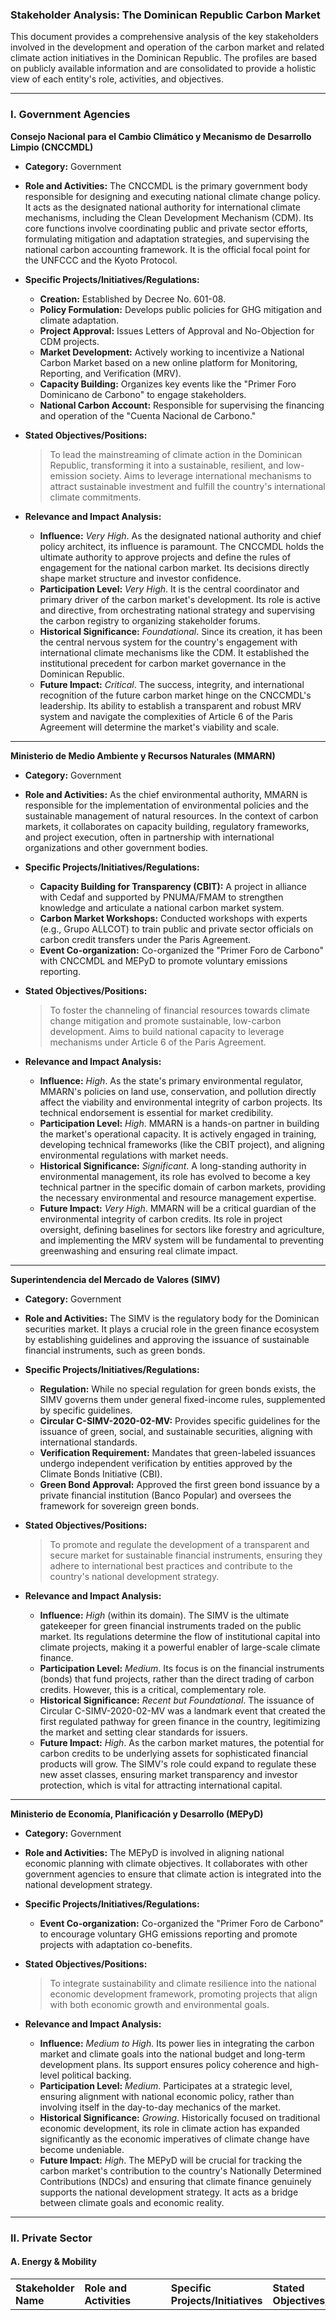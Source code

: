### **Stakeholder Analysis: The Dominican Republic Carbon Market**

This document provides a comprehensive analysis of the key stakeholders involved in the development and operation of the carbon market and related climate action initiatives in the Dominican Republic. The profiles are based on publicly available information and are consolidated to provide a holistic view of each entity's role, activities, and objectives.

***

### **I. Government Agencies**

**Consejo Nacional para el Cambio Climático y Mecanismo de Desarrollo Limpio (CNCCMDL)**
- **Category:** Government
- **Role and Activities:** The CNCCMDL is the primary government body responsible for designing and executing national climate change policy. It acts as the designated national authority for international climate mechanisms, including the Clean Development Mechanism (CDM). Its core functions involve coordinating public and private sector efforts, formulating mitigation and adaptation strategies, and supervising the national carbon accounting framework. It is the official focal point for the UNFCCC and the Kyoto Protocol.
- **Specific Projects/Initiatives/Regulations:**
    - **Creation:** Established by Decree No. 601-08.
    - **Policy Formulation:** Develops public policies for GHG mitigation and climate adaptation.
    - **Project Approval:** Issues Letters of Approval and No-Objection for CDM projects.
    - **Market Development:** Actively working to incentivize a National Carbon Market based on a new online platform for Monitoring, Reporting, and Verification (MRV).
    - **Capacity Building:** Organizes key events like the "Primer Foro Dominicano de Carbono" to engage stakeholders.
    - **National Carbon Account:** Responsible for supervising the financing and operation of the "Cuenta Nacional de Carbono."
- **Stated Objectives/Positions:**
    > To lead the mainstreaming of climate action in the Dominican Republic, transforming it into a sustainable, resilient, and low-emission society. Aims to leverage international mechanisms to attract sustainable investment and fulfill the country's international climate commitments.

- **Relevance and Impact Analysis:**
    - **Influence:** *Very High*. As the designated national authority and chief policy architect, its influence is paramount. The CNCCMDL holds the ultimate authority to approve projects and define the rules of engagement for the national carbon market. Its decisions directly shape market structure and investor confidence.
    - **Participation Level:** *Very High*. It is the central coordinator and primary driver of the carbon market's development. Its role is active and directive, from orchestrating national strategy and supervising the carbon registry to organizing stakeholder forums.
    - **Historical Significance:** *Foundational*. Since its creation, it has been the central nervous system for the country's engagement with international climate mechanisms like the CDM. It established the institutional precedent for carbon market governance in the Dominican Republic.
    - **Future Impact:** *Critical*. The success, integrity, and international recognition of the future carbon market hinge on the CNCCMDL's leadership. Its ability to establish a transparent and robust MRV system and navigate the complexities of Article 6 of the Paris Agreement will determine the market's viability and scale.

---

**Ministerio de Medio Ambiente y Recursos Naturales (MMARN)**
- **Category:** Government
- **Role and Activities:** As the chief environmental authority, MMARN is responsible for the implementation of environmental policies and the sustainable management of natural resources. In the context of carbon markets, it collaborates on capacity building, regulatory frameworks, and project execution, often in partnership with international organizations and other government bodies.
- **Specific Projects/Initiatives/Regulations:**
    - **Capacity Building for Transparency (CBIT):** A project in alliance with Cedaf and supported by PNUMA/FMAM to strengthen knowledge and articulate a national carbon market system.
    - **Carbon Market Workshops:** Conducted workshops with experts (e.g., Grupo ALLCOT) to train public and private sector officials on carbon credit transfers under the Paris Agreement.
    - **Event Co-organization:** Co-organized the "Primer Foro de Carbono" with CNCCMDL and MEPyD to promote voluntary emissions reporting.
- **Stated Objectives/Positions:**
    > To foster the channeling of financial resources towards climate change mitigation and promote sustainable, low-carbon development. Aims to build national capacity to leverage mechanisms under Article 6 of the Paris Agreement.

- **Relevance and Impact Analysis:**
    - **Influence:** *High*. As the state's primary environmental regulator, MMARN's policies on land use, conservation, and pollution directly affect the viability and environmental integrity of carbon projects. Its technical endorsement is essential for market credibility.
    - **Participation Level:** *High*. MMARN is a hands-on partner in building the market's operational capacity. It is actively engaged in training, developing technical frameworks (like the CBIT project), and aligning environmental regulations with market needs.
    - **Historical Significance:** *Significant*. A long-standing authority in environmental management, its role has evolved to become a key technical partner in the specific domain of carbon markets, providing the necessary environmental and resource management expertise.
    - **Future Impact:** *Very High*. MMARN will be a critical guardian of the environmental integrity of carbon credits. Its role in project oversight, defining baselines for sectors like forestry and agriculture, and implementing the MRV system will be fundamental to preventing greenwashing and ensuring real climate impact.

---

**Superintendencia del Mercado de Valores (SIMV)**
- **Category:** Government
- **Role and Activities:** The SIMV is the regulatory body for the Dominican securities market. It plays a crucial role in the green finance ecosystem by establishing guidelines and approving the issuance of sustainable financial instruments, such as green bonds.
- **Specific Projects/Initiatives/Regulations:**
    - **Regulation:** While no special regulation for green bonds exists, the SIMV governs them under general fixed-income rules, supplemented by specific guidelines.
    - **Circular C-SIMV-2020-02-MV:** Provides specific guidelines for the issuance of green, social, and sustainable securities, aligning with international standards.
    - **Verification Requirement:** Mandates that green-labeled issuances undergo independent verification by entities approved by the Climate Bonds Initiative (CBI).
    - **Green Bond Approval:** Approved the first green bond issuance by a private financial institution (Banco Popular) and oversees the framework for sovereign green bonds.
- **Stated Objectives/Positions:**
    > To promote and regulate the development of a transparent and secure market for sustainable financial instruments, ensuring they adhere to international best practices and contribute to the country's national development strategy.

- **Relevance and Impact Analysis:**
    - **Influence:** *High* (within its domain). The SIMV is the ultimate gatekeeper for green financial instruments traded on the public market. Its regulations determine the flow of institutional capital into climate projects, making it a powerful enabler of large-scale climate finance.
    - **Participation Level:** *Medium*. Its focus is on the financial instruments (bonds) that fund projects, rather than the direct trading of carbon credits. However, this is a critical, complementary role.
    - **Historical Significance:** *Recent but Foundational*. The issuance of Circular C-SIMV-2020-02-MV was a landmark event that created the first regulated pathway for green finance in the country, legitimizing the market and setting clear standards for issuers.
    - **Future Impact:** *High*. As the carbon market matures, the potential for carbon credits to be underlying assets for sophisticated financial products will grow. The SIMV's role could expand to regulate these new asset classes, ensuring market transparency and investor protection, which is vital for attracting international capital.

---

**Ministerio de Economía, Planificación y Desarrollo (MEPyD)**
- **Category:** Government
- **Role and Activities:** The MEPyD is involved in aligning national economic planning with climate objectives. It collaborates with other government agencies to ensure that climate action is integrated into the national development strategy.
- **Specific Projects/Initiatives/Regulations:**
    - **Event Co-organization:** Co-organized the "Primer Foro de Carbono" to encourage voluntary GHG emissions reporting and promote projects with adaptation co-benefits.
- **Stated Objectives/Positions:**
    > To integrate sustainability and climate resilience into the national economic development framework, promoting projects that align with both economic growth and environmental goals.

- **Relevance and Impact Analysis:**
    - **Influence:** *Medium to High*. Its power lies in integrating the carbon market and climate goals into the national budget and long-term development plans. Its support ensures policy coherence and high-level political backing.
    - **Participation Level:** *Medium*. Participates at a strategic level, ensuring alignment with national economic policy, rather than involving itself in the day-to-day mechanics of the market.
    - **Historical Significance:** *Growing*. Historically focused on traditional economic development, its role in climate action has expanded significantly as the economic imperatives of climate change have become undeniable.
    - **Future Impact:** *High*. The MEPyD will be crucial for tracking the carbon market's contribution to the country's Nationally Determined Contributions (NDCs) and ensuring that climate finance genuinely supports the national development strategy. It acts as a bridge between climate goals and economic reality.

***

### **II. Private Sector**

#### **A. Energy & Mobility**

| Stakeholder Name | Role and Activities | Specific Projects/Initiatives | Stated Objectives/Positions | Relevance and Impact Analysis |
| :--- | :--- | :--- | :--- | :--- |
| **EGE Haina** | A leading electricity generator, pioneering renewable energy and transitioning its generation matrix away from fossil fuels. It was the first company in the country to receive and sell Certified Emission Reductions (CERs). | - **Renewable Portfolio:** Operates multiple wind (Los Cocos, Larimar) and solar (Girasol, Esperanza, Sajoma) parks. <br> - **2030 Vision:** Plan to develop 1,000 MW of new renewable capacity and 400 MW of natural gas by 2030. <br> - **CDM Pioneer:** First central to receive CERs (Bonos de Carbono) for its Los Cocos wind farm. | To lead the energy transition in the Dominican Republic by investing in clean and efficient generation, reducing emissions, and ensuring a balanced and sustainable energy supply. | **Influence:** *High*. As a market leader and pioneer, its actions set benchmarks for the private sector. <br> **Participation:** *Very High*. An active project developer and the first to transact carbon credits, demonstrating market viability. <br> **Historical Significance:** *Foundational*. Its Los Cocos CDM project was a landmark, proving that Dominican projects could successfully participate in international carbon markets. <br> **Future Impact:** *Critical*. Its massive renewable energy pipeline makes it a primary future supplier of high-quality carbon credits. Its practical experience will be vital in shaping functional market rules. |
| **AES Dominicana** | A major energy company focused on decarbonization through investment in natural gas infrastructure and renewable energy projects. | - **Gasoducto del Este:** A major pipeline project to convert power plants from fuel oil to cleaner natural gas. <br> - **Solar Projects:** Developing large-scale solar farms, including Bayasol (50 MW) and Santana Sol. <br> - **Corporate Responsibility:** Invests in community programs and environmental management via the Fundación AES Dominicana. | To accelerate a greener, smarter energy future. Corporate goals include reducing coal generation to less than 10% by 2030 and achieving zero carbon emissions from electricity generation by 2050. | **Influence:** *High*. A major energy player whose investment decisions significantly impact the national emissions profile and energy mix. <br> **Participation:** *High*. Actively developing large-scale decarbonization projects (gas, solar) that are prime candidates for generating carbon credits. <br> **Historical Significance:** *Significant*. A key driver of the country's shift away from more carbon-intensive fuels towards natural gas and renewables. <br> **Future Impact:** *Very High*. Its ambitious corporate decarbonization goals align perfectly with the carbon market. Its projects will provide a substantial supply of carbon credits, crucial for market liquidity. |
| **Compañía de Electricidad de San Pedro de Macorís (CESPM) / Energas** | An electricity generation company that has undergone a significant energy transition. | - **Transition to Natural Gas:** Executed a complete transition of its generation plants to natural gas, significantly reducing its emissions profile. | To provide reliable energy while reducing environmental impact through the adoption of cleaner fuel sources. | **Influence:** *Medium*. Serves as an important case study for successful fuel-switching projects. <br> **Participation:** *High*. Its transition represents a completed mitigation project that could be a model for carbon crediting. <br> **Historical Significance:** *Recent*. A key player in the recent wave of natural gas adoption in the power sector. <br> **Future Impact:** *Medium*. Its experience can inform methodologies for fuel-switching projects. It demonstrates the potential for conventional industries to participate in the market. |
| **Consorcio Energético Punta Cana – Macao (CEPM)** | An energy consortium actively pursuing decarbonization initiatives. | - Currently on a path toward decarbonization, though specific projects were not detailed in the provided information. | To transition towards a more sustainable and decarbonized energy model. | **Influence:** *Medium*. As a key energy provider in a major economic zone (Punta Cana), its actions are highly visible. <br> **Participation:** *Medium*. Currently a potential project developer. <br> **Historical Significance:** *Emerging*. Its importance is growing as it pursues decarbonization. <br> **Future Impact:** *High*. Given its location in the country's primary tourist hub, its successful decarbonization could become a high-profile example, with its projects potentially supplying credits to the tourism sector. |
| **Evergo** | A company focused on building out the electric mobility infrastructure in the country. | - **EV Charging Network:** Promotes and develops the charging infrastructure for electric vehicles across the Dominican Republic. | To facilitate the transition to sustainable transportation by making electric mobility accessible and convenient. | **Influence:** *Medium*. A leader in a nascent but critical sector for national decarbonization. <br> **Participation:** *High*. An active developer of the core infrastructure needed for transport electrification. <br> **Historical Significance:** *Recent*. Pioneer in creating the EV charging market in the DR. <br> **Future Impact:** *Very High*. Transport is a hard-to-abate sector. Evergo's work is essential for enabling emissions reductions here, making it a potentially crucial source of future carbon credits through innovative methodologies. |

#### **B. Finance**

| Stakeholder Name | Role and Activities | Specific Projects/Initiatives | Stated Objectives/Positions | Relevance and Impact Analysis |
| :--- | :--- | :--- | :--- | :--- |
| **Banco Popular Dominicano** | A leading financial institution at the forefront of green finance, offering specialized products and issuing green bonds to fund sustainable projects. Recognized for achieving carbon neutrality. | - **Green Leasing:** Offers financing for eco-friendly assets like efficient machinery and electric/hybrid vehicles. <br> - **Green Bond:** First Dominican financial institution to receive approval for and issue a green bond (RD$300 million initial tranche) to expand its sustainable credit portfolio. <br> - **Reforestation:** Engages in reforestation programs as part of its carbon neutrality strategy. | To lead in sustainable finance by supporting clients' transition to a low-carbon economy. Aims to achieve corporate carbon neutrality by 2030. | **Influence:** *High*. As a top-tier private bank, its green finance products and strategies set the standard for the entire financial industry. <br> **Participation:** *High*. Acts as a financier for green projects, an issuer of green bonds, and a potential buyer of carbon credits for its own neutrality goals. <br> **Historical Significance:** *Foundational* (for private green finance). Its successful green bond issuance was a pivotal moment, proving the market's appetite and creating a replicable model. <br> **Future Impact:** *Critical*. Essential for providing the project finance that will underpin the supply of carbon credits. It will be a key enabler of market growth, a potential trader, and a source of demand. |
| **Banreservas** | The state-owned commercial bank, playing a strategic role as a structurer and promoter of sovereign and private green finance instruments. | - **Sovereign Green Bond:** Acted as a key financial entity in the Dominican Republic's first sovereign green bond issuance of US$750 million. <br> - **Investment Promotion:** Facilitates access for institutional and individual investors to sustainable securities. <br> - **Renueva Verde Program:** Offers financing for the acquisition of sustainable vehicles. | To support the country's sustainable development by structuring and channeling national and international capital towards green projects and initiatives. | **Influence:** *Very High*. As the state bank and structurer of the sovereign green bond, it operates at the intersection of public policy and capital markets, giving it unparalleled influence. <br> **Participation:** *High*. Deeply involved in structuring and placing large-scale green financial instruments. <br> **Historical Significance:** *Landmark*. Its role in the first sovereign green bond was a historic milestone for the country's access to international climate finance. <br> **Future Impact:** *Critical*. Banreservas will be the primary financial engine for the government's large-scale climate ambitions. Its ability to mobilize domestic and international capital at scale is unmatched and indispensable for the market's success. |

#### **C. Industry & Services**

| Stakeholder Name | Role and Activities | Specific Projects/Initiatives | Stated Objectives/Positions | Relevance and Impact Analysis |
| :--- | :--- | :--- | :--- | :--- |
| **Ron Barceló** | A major rum producer recognized for its commitment to sustainability and achieving carbon neutrality. | - **Carbon Offsetting:** Compensates for its unavoidable process emissions by purchasing carbon credits from external reduction projects. | To operate sustainably and neutralize its carbon footprint, integrating environmental responsibility into its core business. | **Influence:** *Medium*. A high-profile example of a company in the food and beverage sector achieving carbon neutrality. <br> **Participation:** *High*. A direct participant in the voluntary carbon market as a buyer of credits. <br> **Historical Significance:** *Pioneering*. One of the first major non-energy companies to publicly commit to and achieve certified carbon neutrality, demonstrating demand. <br> **Future Impact:** *High*. Represents the core source of demand for the voluntary carbon market. Its continued participation helps create a stable domestic market for credits. |
| **Cemex Dominicana** | A cement producer with ambitious decarbonization goals, operating within the industry's collective roadmap. | - **Emissions Reduction:** Aims to reduce emissions by 40% by 2030. <br> - **Alternative Fuels:** Exploring the use of waste-derived fuels and hydrogen. | To achieve carbon neutrality in its operations by 2050, leading the industry in sustainable practices. | **Influence:** *High* (within its sector). A major player in a hard-to-abate industry. Its actions have a significant impact on industrial emissions. <br> **Participation:** *Medium*. Primarily focused on in-house reductions but could become a buyer of credits for residual emissions or a seller from innovative processes. <br> **Historical Significance:** *Emerging*. Its commitment signals a serious move towards decarbonization in heavy industry. <br> **Future Impact:** *Very High*. Cement production is a key source of industrial emissions. Cemex's success in decarbonizing will be crucial for the country's NDCs and could generate innovative, high-value carbon credit projects. |
| **Asociación Dominicana de Productores de Cemento Portland (ADOCEM)** | The industry association for cement producers, leading a collective decarbonization effort. | - **Decarbonization Roadmap:** Has established an industry-wide roadmap to reduce collective emissions by 33% by 2030. | To guide the cement sector towards a low-carbon future through collaborative action and technological innovation. | **Influence:** *High*. By coordinating the entire cement sector, its influence is greater than any single member. Its roadmap is a powerful policy and market signal. <br> **Participation:** *High* (at a strategic level). Coordinates industry-wide action and research. <br> **Historical Significance:** *Recent but Landmark*. The creation of a collective decarbonization roadmap is a significant step for a major industrial sector. <br> **Future Impact:** *Critical*. ADOCEM is key to tackling emissions from a hard-to-abate sector. It can facilitate sector-wide projects, set baselines, and aggregate demand/supply of credits, making it a pivotal market player. |
| **Aeropuerto Internacional del Cibao, CORMIDOM, Cemento Panam, Cervecería Nacional Dominicana** | A group of diverse companies from aviation, mining, cement, and beverage sectors. | - **Carbon Neutrality/Reduction:** All have been recognized for achieving certified carbon neutrality or for implementing significant process optimizations and energy transitions (e.g., Cervecería Nacional operating with 100% solar energy) to reduce their carbon footprint. | To integrate sustainability into operations by reducing GHG emissions, transitioning to clean energy, and achieving carbon neutrality. | **Influence:** *Medium* (individually), *High* (collectively). Demonstrate that decarbonization is viable across diverse sectors. <br> **Participation:** *High*. Active implementers of reduction projects and/or buyers of carbon credits. <br> **Historical Significance:** *Growing*. Show the broadening of climate action beyond the initial pioneers into the mainstream of the Dominican economy. <br> **Future Impact:** *Very High*. These companies represent the breadth of the future market. They will be both the primary source of demand for voluntary credits and a diverse source of supply from various technological and process innovations. |

#### **D. Consulting & Advisory**

| Stakeholder Name | Role and Activities | Specific Projects/Initiatives | Stated Objectives/Positions | Relevance and Impact Analysis |
| :--- | :--- | :--- | :--- | :--- |
| **CO2 Solutions** | A specialized advisory firm providing comprehensive carbon services to project developers and corporations. | - Offers integral carbon services to a portfolio of clients. | To facilitate the development and implementation of carbon reduction and offsetting projects. | **Influence:** *Medium*. Influences the quality and methodology of projects being developed. <br> **Participation:** *High*. Direct enabler and intermediary in the market. <br> **Historical Significance:** *Enabling*. Part of the technical ecosystem that supports market growth. <br> **Future Impact:** *Critical*. The market's integrity depends on the technical rigor provided by firms like this. They are essential for developing high-quality, verifiable carbon projects. |
| **GreEnergy Dominicana** | A consulting firm in the carbon and sustainability space, recognized for its own carbon neutrality. | - Provides consulting services and has achieved certified carbon neutrality for its own operations. | To advise and guide organizations on their path to carbon neutrality and sustainability. | **Influence:** *Medium*. Shapes the strategies of its corporate clients. <br> **Participation:** *High*. An active advisor and intermediary. <br> **Historical Significance:** *Enabling*. Supports the growing corporate demand for sustainability services. <br> **Future Impact:** *Critical*. Acts as a knowledge bridge, translating complex market rules into actionable strategies for businesses, thereby expanding market participation. |
| **Grupo ALLCOT** | An international company with expertise in developing GHG emission reduction projects. | - **Expert Participation:** Participated as an expert panelist in a MMARN workshop on carbon markets, sharing international experience with local stakeholders. | To develop high-integrity carbon projects and foster sustainable development globally. | **Influence:** *Medium to High*. Its international experience lends significant weight and credibility to its advice. <br> **Participation:** *Medium*. Currently participating as an expert advisor, with potential to become a major project developer. <br> **Historical Significance:** *Enabling*. Bringing global best practices into the local Dominican context is a significant contribution. <br> **Future Impact:** *Very High*. International players like ALLCOT are vital for connecting the Dominican market to global standards and buyers. They can develop large-scale projects and ensure they meet the quality criteria demanded by international markets. |

***

### **III. International & Multilateral Organizations**

| Stakeholder Name | Role and Activities | Specific Projects/Initiatives | Stated Objectives/Positions | Relevance and Impact Analysis |
| :--- | :--- | :--- | :--- | :--- |
| **World Bank** | A key multilateral partner providing analysis, financial support, and technical assistance for climate action and institutional reform. | - **Climate and Development Report:** Published a detailed report for the DR, highlighting climate vulnerabilities and outlining opportunities for resilient, low-carbon development. <br> - **Institutional Support:** Supports projects aimed at promoting key institutional reforms for climate resilience. | To support the Dominican Republic in achieving sustainable and resilient growth by integrating climate action into its core development strategy, reducing poverty, and creating green jobs. | **Influence:** *Very High*. Its analyses (like the Climate and Development Report) heavily influence government policy and investment priorities. Its financial leverage is a powerful tool. <br> **Participation:** *High* (as a facilitator). Not a direct market participant, but deeply involved in building the institutional and financial architecture that makes the market possible. <br> **Historical Significance:** *Foundational*. A long-term partner that has provided critical funding and technical assistance for the DR's climate and environmental institutions for decades. <br> **Future Impact:** *Critical*. Its continued support will be essential for funding large-scale mitigation projects, underwriting institutional reforms, and providing the analytical backbone for policy decisions. |
| **Programa de las Naciones Unidas para el Desarrollo (PNUD)** | A UN agency that facilitates policy dialogue, capacity building, and implementation of climate initiatives, including those related to carbon markets. | - **Government Collaboration:** Works closely with CNCCMDL and MMARN on carbon market discussions and implementation of the Paris Agreement. <br> - **Strategic Support:** Supports developing countries in strategically engaging with carbon markets to finance their Nationally Determined Contributions (NDCs). | To help countries build high-integrity carbon market engagement strategies that deliver climate finance and promote sustainable development with robust social and environmental safeguards. | **Influence:** *Very High*. As a key UN agency, it brings international legitimacy, technical expertise, and a neutral platform for policy dialogue. <br> **Participation:** *High* (as a facilitator). Directly supports the government in designing its carbon market strategy and aligning it with international frameworks like the Paris Agreement. <br> **Historical Significance:** *Foundational*. A core partner in helping the DR translate its international climate commitments into national policy and action plans. <br> **Future Impact:** *Critical*. The PNUD will be instrumental in ensuring the Dominican carbon market incorporates robust social and environmental safeguards, aligns with the SDGs, and helps the country strategically finance its NDCs. |
| **UNESCO** | The United Nations Educational, Scientific and Cultural Organization, focused on advancing science, education, and culture. | - **UNESCO Chair at INTEC:** Co-launched the "Cátedra UNESCO de Cambio Climático, Resiliencia y Sistemas Complejos" at INTEC to foster interdisciplinary research, education, and international cooperation on climate change. | To promote the generation and dissemination of scientific knowledge to address complex challenges like climate change and build resilient societies. | **Influence:** *Medium*. Influences the academic and scientific foundation of climate action. <br> **Participation:** *Medium* (in capacity building). Its primary role is fostering research and education through partnerships like the one with INTEC. <br> **Historical Significance:** *Recent*. The establishment of the UNESCO Chair is a new but important development for formalizing climate change research. <br> **Future Impact:** *High*. By institutionalizing high-level climate research and education, UNESCO helps build the long-term human capital and scientific knowledge needed to sustain the carbon market and broader climate agenda. |
| **PNUMA, FMAM, AFD, Expertise France** | A group of international environmental and development finance organizations. | - **Project Funding/Support:** These organizations provide critical financial and technical support for climate-related projects in the DR, such as the CBIT project (PNUMA/FMAM) and the First Carbon Forum (AFD/Expertise France). | To provide the financial and technical resources necessary for developing countries to build capacity, implement climate projects, and meet their international environmental commitments. | **Influence:** *High*. Their funding decisions determine which capacity-building projects and initiatives move forward. <br> **Participation:** *High* (as funders/enablers). Directly enable key foundational activities for the carbon market. <br> **Historical Significance:** *Significant*. These organizations have been consistent funders of targeted environmental and climate initiatives in the DR. <br> **Future Impact:** *Very High*. They provide the catalytic funding needed to overcome specific technical and institutional hurdles (like building an MRV system), which the government or private sector might not fund alone. Their support is crucial for de-risking the market's development. |

***

### **IV. Academia & NGOs**

| Stakeholder Name | Role and Activities | Specific Projects/Initiatives | Stated Objectives/Positions | Relevance and Impact Analysis |
| :--- | :--- | :--- | :--- | :--- |
| **Instituto Tecnológico de Santo Domingo (INTEC)** | A leading academic and research institution generating knowledge and training human capital for climate action. | - **UNESCO Chair:** Hosts the UNESCO Chair on Climate Change, Resilience, and Complex Systems. <br> - **Observatory:** Operates an Observatory of Climate Change and Resilience for analysis and scientific dissemination. <br> - **Applied Research:** Conducts research on sargassum, water desalination, circular economy, and other climate-related topics. | To be a scientific and academic leader in addressing climate change, translating research into public policy, and fostering a just energy transition and resilient society. | **Influence:** *High*. As a leading research university, it provides the independent data, analysis, and trained professionals that underpin credible climate policy and market operations. <br> **Participation:** *High*. Actively generates knowledge, hosts key dialogues (UNESCO Chair), and trains the workforce. <br> **Historical Significance:** *Growing*. Has evolved into the country's main academic hub for climate change research and policy analysis. <br> **Future Impact:** *Critical*. The long-term sustainability of the carbon market depends on a steady supply of local experts, credible data, and innovative solutions. INTEC is the primary engine for this intellectual capital. |
| **Grupo Jaragua** | One of the most active environmental NGOs in the country, focusing on biodiversity conservation and community-based climate adaptation. | - **Solar Oven Project:** Implements the use of solar ovens in vulnerable communities to reduce deforestation and fossil fuel use. <br> - **Ecosystem-Based Adaptation:** Collaborates with CNCCMDL on actions to restore key ecosystems for climate resilience. <br> - **Climate Education:** Conducts educational programs to build community resilience. | To protect the biodiversity of the Dominican Republic and promote sustainable development through science-based conservation, community empowerment, and nature-based solutions to climate change. | **Influence:** *High*. Holds significant moral authority and public trust. Acts as a watchdog for environmental integrity and an advocate for community rights. <br> **Participation:** *High*. An active implementer of community-based, nature-based solution projects. <br> **Historical Significance:** *Foundational*. A long-standing champion of conservation, its work has preserved ecosystems that are now recognized as vital carbon sinks and sources for nature-based carbon credits. <br> **Future Impact:** *Very High*. Will be a key player in developing high-integrity carbon projects based on reforestation and ecosystem restoration. Crucially, it will advocate for strong social and biodiversity co-benefits, ensuring the market delivers more than just carbon reductions. |
| **Centro de Desarrollo Agropecuario y Forestal (Cedaf)** | An NGO focused on agricultural and forestry development. | - **CBIT Partnership:** Partnered with MMARN on the "Capacity Building for Transparency" project to help articulate a national carbon market system. | To promote sustainable development in the agricultural and forestry sectors through research, training, and institutional collaboration. | **Influence:** *Medium to High* (within its sector). A key technical partner for the government in the agriculture, forestry, and other land use (AFOLU) sector. <br> **Participation:** *High*. A direct implementation partner on critical capacity-building projects (CBIT). <br> **Historical Significance:** *Significant*. A long-term player in promoting sustainable practices in the land-use sector. <br> **Future Impact:** *Very High*. The AFOLU sector holds immense potential for carbon credit generation in the DR. Cedaf's expertise and networks will be indispensable for developing credible projects and methodologies in this complex but vital area. |